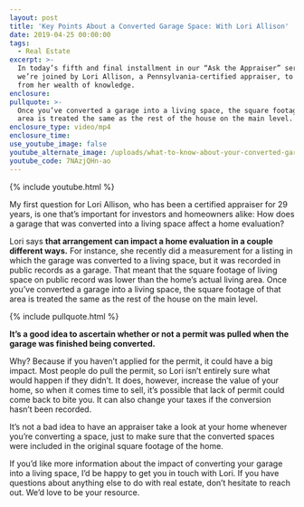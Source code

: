 ```yaml
---
layout: post
title: 'Key Points About a Converted Garage Space: With Lori Allison'
date: 2019-04-25 00:00:00
tags:
  - Real Estate
excerpt: >-
  In today’s fifth and final installment in our “Ask the Appraiser” series,
  we’re joined by Lori Allison, a Pennsylvania-certified appraiser, to learn
  from her wealth of knowledge.
enclosure:
pullquote: >-
  Once you’ve converted a garage into a living space, the square footage of that
  area is treated the same as the rest of the house on the main level.
enclosure_type: video/mp4
enclosure_time:
use_youtube_image: false
youtube_alternate_image: /uploads/what-to-know-about-your-converted-garage-space-youtube.jpg
youtube_code: 7NAzjQHn-ao
---
```


{% include youtube.html %}

My first question for Lori Allison, who has been a certified appraiser for 29 years, is one that’s important for investors and homeowners alike: How does a garage that was converted into a living space affect a home evaluation?

Lori says **that arrangement can impact a home evaluation in a couple different ways.** For instance, she recently did a measurement for a listing in which the garage was converted to a living space, but it was recorded in public records as a garage. That meant that the square footage of living space on public record was lower than the home’s actual living area. Once you’ve converted a garage into a living space, the square footage of that area is treated the same as the rest of the house on the main level.

{% include pullquote.html %}

**It’s a good idea to ascertain whether or not a permit was pulled when the garage was finished being converted.**

Why? Because if you haven’t applied for the permit, it could have a big impact. Most people do pull the permit, so Lori isn’t entirely sure what would happen if they didn’t. It does, however, increase the value of your home, so when it comes time to sell, it’s possible that lack of permit could come back to bite you. It can also change your taxes if the conversion hasn’t been recorded.

It’s not a bad idea to have an appraiser take a look at your home whenever you’re converting a space, just to make sure that the converted spaces were included in the original square footage of the home.

If you’d like more information about the impact of converting your garage into a living space, I’d be happy to get you in touch with Lori. If you have questions about anything else to do with real estate, don’t hesitate to reach out. We’d love to be your resource.